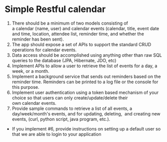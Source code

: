 # Simple Restful calendar

1. There should be a minimum of two models consisting of a calendar (name, user) and calendar events (calendar, title, event date and time, location, attendee list, reminder time, and whether the reminder has been sent).  
2. The app should expose a set of APIs to support the standard CRUD operations for calendar events.  
3. Data access should be accomplished using anything other than raw SQL queries to the database (JPA, Hibernate, JDO, etc)  
4. Implement APIs to allow a user to retrieve the list of events for a day, a week, or a month.
5. Implement a background service that sends out reminders based on the reminder time. Reminders can be printed to a log file or the console for this purpose.  
6. Implement user authentication using a token based mechanism of your choice so that users can only create/update/delete their own calendar events.  
7. Provide sample commands to retrieve a list of all events, a day/week/month's events, and for updating, deleting,  and creating new events, (curl, python script, java program, etc.).  
- If you implement #6, provide instructions on setting up a default user so that we are able to login to your application

